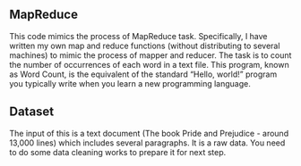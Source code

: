 ## MapReduce

This code mimics the process of MapReduce task. Specifically, I have written my own map and reduce functions (without distributing to several machines) to mimic the process of mapper and reducer. The task is to count the number of occurrences of each word in a text file. This program, known as Word Count, is the equivalent of the standard “Hello, world!” program you typically write when you learn a new programming language.

## Dataset
The input of this is a text document (The book Pride and Prejudice - around 13,000 lines) which includes several paragraphs. It is a raw data. You need to do some data cleaning works to prepare it for next step.


